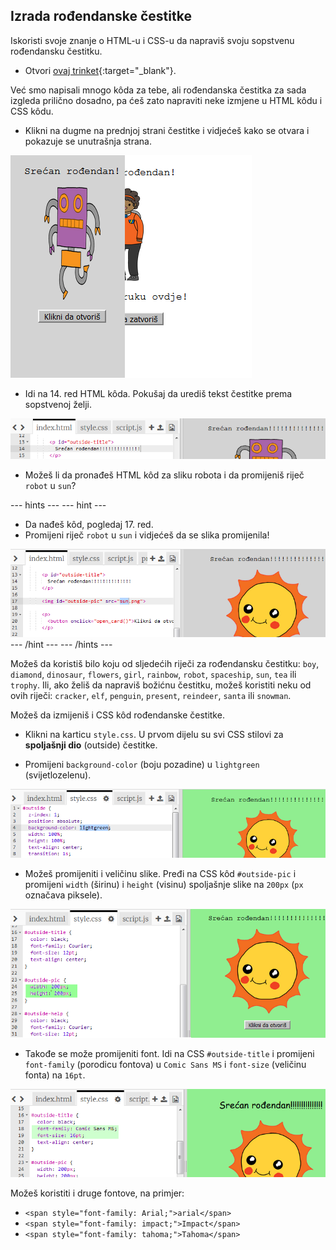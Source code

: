 ## Izrada rođendanske čestitke

Iskoristi svoje znanje o HTML-u i CSS-u da napraviš svoju sopstvenu rođendansku čestitku.

+ Otvori [ovaj trinket](http://jumpto.cc/web-card){:target="_blank"}.

Već smo napisali mnogo kôda za tebe, ali rođendanska čestitka za sada izgleda prilično dosadno, pa ćeš zato napraviti neke izmjene u HTML kôdu i CSS kôdu.

+ Klikni na dugme na prednjoj strani čestitke i vidjećeš kako se otvara i pokazuje se unutrašnja strana.

![screenshot](images/birthday-click.png)

+ Idi na 14. red HTML kôda. Pokušaj da urediš tekst čestitke prema sopstvenoj želji.

![screenshot](images/birthday-card-html.png)

+ Možeš li da pronađeš HTML kôd za sliku robota i da promijeniš riječ `robot` u `sun`?

\--- hints \--- \--- hint \---

+ Da nađeš kôd, pogledaj 17. red.
+ Promijeni riječ `robot` u `sun` i vidjećeš da se slika promijenila!

![screenshot](images/birthday-card-sun.png) \--- /hint \--- \--- /hints \---

Možeš da koristiš bilo koju od sljedećih riječi za rođendansku čestitku: `boy`, `diamond`, `dinosaur`, `flowers`, `girl`, `rainbow`, `robot`, `spaceship`, `sun`, `tea` ili `trophy`. Ili, ako želiš da napraviš božićnu čestitku, možeš koristiti neku od ovih riječi: `cracker`, `elf`, `penguin`, `present`, `reindeer`, `santa` ili `snowman`.

Možeš da izmijeniš i CSS kôd rođendanske čestitke.

+ Klikni na karticu `style.css`. U prvom dijelu su svi CSS stilovi za **spoljašnji dio** (outside) čestitke.

+ Promijeni `background-color` (boju pozadine) u `lightgreen` (svijetlozelenu).

![screenshot](images/birthday-card-outside.png)

+ Možeš promijeniti i veličinu slike. Pređi na CSS kôd `#outside-pic` i promijeni `width` (širinu) i `height` (visinu) spoljašnje slike na `200px` (`px` označava piksele).

![screenshot](images/birthday-card-size.png)

+ Takođe se može promijeniti font. Idi na CSS `#outside-title` i promijeni `font-family` (porodicu fontova) u `Comic Sans MS` i `font-size` (veličinu fonta) na `16pt`.

![screenshot](images/birthday-card-font.png)

Možeš koristiti i druge fontove, na primjer:

+ `<span style="font-family: Arial;">arial</span>`
+ `<span style="font-family: impact;">Impact</span>`
+ `<span style="font-family: tahoma;">Tahoma</span>`